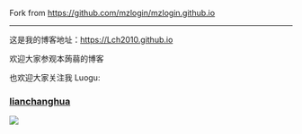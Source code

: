 Fork from <https://github.com/mzlogin/mzlogin.github.io>

---

这是我的博客地址：<https://Lch2010.github.io>

欢迎大家参观本蒟蒻的博客

也欢迎大家关注我 Luogu:

### [lianchanghua](https://www.luogu.com.cn/user/564475)

[![](http://api.jerryz.com.cn/guzhi?id=564475&scores=100,40,18,86,0&dark_mode=true&card_width=650)](https://www.luogu.com.cn/user/564475 "垃圾估值")
